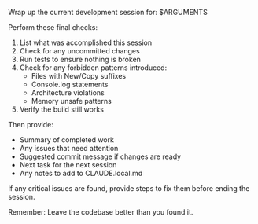 Wrap up the current development session for: $ARGUMENTS

Perform these final checks:

1. List what was accomplished this session
2. Check for any uncommitted changes
3. Run tests to ensure nothing is broken
4. Check for any forbidden patterns introduced:
   - Files with New/Copy suffixes
   - Console.log statements
   - Architecture violations
   - Memory unsafe patterns
5. Verify the build still works

Then provide:
- Summary of completed work
- Any issues that need attention
- Suggested commit message if changes are ready
- Next task for the next session
- Any notes to add to CLAUDE.local.md

If any critical issues are found, provide steps to fix them before ending the session.

Remember: Leave the codebase better than you found it.

